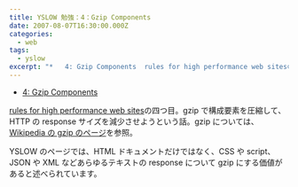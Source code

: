 ```yaml
---
title: YSLOW 勉強：4：Gzip Components
date: 2007-08-07T16:30:00.000Z
categories:
  - web
tags:
  - yslow
excerpt: "*   4: Gzip Components  rules for high performance web sitesの四つ目。gzipで構成要素を圧縮して、HTTPのresponseサイズを減少させようという話。gzipについては、Wikipediaのgzipのページを参照。"
---
```


- [4: Gzip Components](http://developer.yahoo.com/performance/rules.html#gzip)

[rules for high performance web sites](http://developer.yahoo.com/performance/rules.html)の四つ目。gzip で構成要素を圧縮して、HTTP の response サイズを減少させようという話。gzip については、[Wikipedia の gzip のページ](http://ja.wikipedia.org/wiki/Gzip)を参照。

YSLOW のページでは、HTML ドキュメントだけではなく、CSS や script、JSON や XML などあらゆるテキストの response について gzip にする価値があると述べられています。
